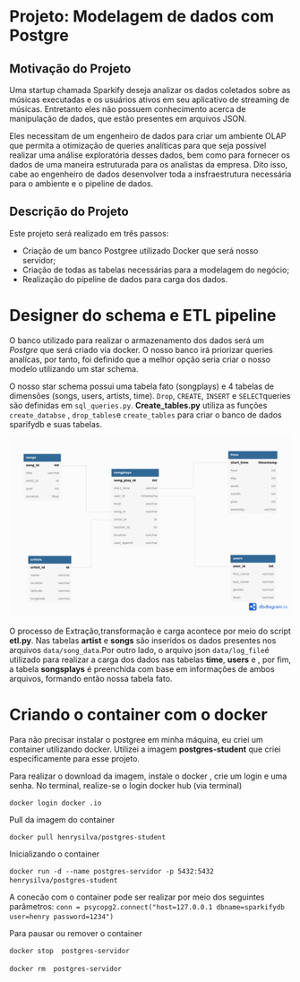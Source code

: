# Projeto: Modelagem de dados com Postgre

## Motivação do Projeto

Uma startup chamada Sparkify deseja analizar os dados coletados sobre as músicas executadas e os usuários ativos em seu aplicativo de streaming de músicas. Entretanto eles não possuem conhecimento acerca de manipulação de dados, que estão presentes em arquivos JSON.

Eles necessitam de um engenheiro de dados para criar um ambiente OLAP que permita a otimização de queries analíticas para que seja possível realizar uma análise exploratória desses dados, bem como para fornecer os dados de uma maneira estruturada para os analistas da empresa. Dito isso, cabe ao engenheiro de dados desenvolver toda a insfraestrutura necessária para o ambiente e o pipeline de dados. 

## Descrição do Projeto 

Este projeto será realizado em três passos:
  * Criação de um banco Postgree utilizado Docker que será nosso servidor;
  * Criação de todas as tabelas necessárias para a modelagem do negócio;
  * Realização do pipeline de dados para carga dos dados.


# Designer do schema e ETL pipeline 

O banco utilizado para realizar o armazenamento dos dados será um *Postgre* que será criado via docker. O nosso banco irá priorizar queries analícas, por tanto, foi definido que a melhor opção seria criar o nosso modelo utilizando um star schema. 

O nosso star schema possui uma tabela fato (songplays)  e 4 tabelas de dimensões (songs, users, artists, time). `Drop`, `CREATE`, `INSERT` e `SELECT`queries são definidas em `sql_queries.py`. **Create_tables.py** utiliza as funções `create_databse` , `drop_tables`e  `create_tables` para criar o banco de dados sparifydb e suas tabelas. 

![](diagrama/sparkifydb.png)

O processo de Extração,transformação e carga acontece por meio do script **etl.py**. Nas tabelas **artist** e **songs** são inseridos os dados presentes nos arquivos `data/song_data`.Por outro lado, o arquivo json `data/log_file`é utilizado para realizar a carga dos dados nas tabelas **time**, **users** e , por fim, a tabela **songsplays** é preenchida com base em informações de ambos arquivos, formando então nossa tabela fato. 


# Criando o container com o docker 

Para não precisar instalar o postgree em minha máquina, eu criei um container utilizando docker. Utilizei a imagem **postgres-student** que criei especificamente para esse projeto.

Para realizar o download da imagem, instale o docker , crie um login e uma senha. No terminal, realize-se o login docker hub (via terminal)

```
docker login docker .io
```
Pull da imagem do container 
```
docker pull henrysilva/postgres-student
```
Inicializando o container 

```
docker run -d --name postgres-servidor -p 5432:5432 henrysilva/postgres-student
```
A conecão com o container pode ser realizar por meio dos seguintes parâmetros: 
`conn = psycopg2.connect("host=127.0.0.1 dbname=sparkifydb user=henry password=1234")`

Para pausar ou remover o container

```
docker stop  postgres-servidor

docker rm  postgres-servidor
```

